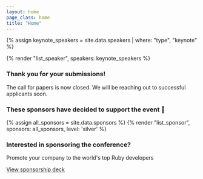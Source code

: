 ```yaml
---
layout: home
page_class: home
title: "Home"
---
```


<section class="speaker-lineup">
  {% assign keynote_speakers = site.data.speakers | where: "type", "keynote" %}

  {% render "list_speaker", speakers: keynote_speakers %}
</section>

<section class="cfp">
  <h3>Thank you for your submissions!</h3>
  <p>The call for papers is now closed. We will be reaching out to successful applicants soon.</p>
</section>

<section class="sponsors">
  <h3>These sponsors have decided to support the event 💯</h3>

  {% assign all_sponsors = site.data.sponsors %}
  {% render "list_sponsor", sponsors: all_sponsors, level: 'silver' %}

  <!--
  {% assign gold_sponsors = site.data.sponsors | where: "level", "gold" %}
  {% assign silver_sponsors = site.data.sponsors | where: "level", "silver" %}
  {% assign speaker_sponsors = site.data.sponsors | where: "level", "speaker" %}
  -->

  <!-- {% render "list_sponsor", sponsors: gold_sponsors, level: 'gold' %} -->
  <!-- {% render "list_sponsor", sponsors: silver_sponsors, level: 'silver' %} -->
  <!-- {% render "list_sponsor", sponsors: speaker_sponsors, level: 'speaker' %} -->

  <h3>Interested in sponsoring the conference?</h3>
  <p>Promote your company to the world's top Ruby developers</p>
  <a class="btn btn--primary" href="https://rubyconfth.com/sponsors2023" target="_blank">View sponsorship deck</a>
</section>
